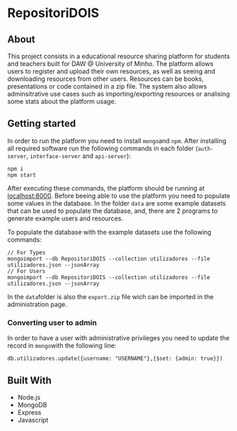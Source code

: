 # RepositoriDOIS

## About

This project consists in a educational resource sharing platform for students and teachers built for DAW @ University of Minho. The platform allows users to register and upload their own resources, as well as seeing and downloading resources from other users. Resources can be books, presentations or code contained in a zip file. The system also allows adminsitrative use cases such as importing/exporting resources or analising some stats about the platform usage.

## Getting started

In order to run the platform you need to install `mongo`and `npm`. After installing all required software run the following commands in each folder (`auth-server`, `interface-server` and `api-server`):

```
npm i
npm start
```

After executing these commands, the platform should be running at [localhost:8000](http://localhost:8000). 
Before beeing able to use the platform you need to populate some values in the database. In the folder `data` are some example datasets that can be used to populate the database, and, there are 2 programs to generate example users and resources.

To populate the database with the example datasets use the following commands:

```
// For Types
mongoimport --db RepositoriDOIS --collection utilizadores --file utilizadores.json --jsonArray 
// For Users
mongoimport --db RepositoriDOIS --collection utilizadores --file utilizadores.json --jsonArray 
```

In the `data`folder is also the `export.zip` file wich can be imported in the administration page.

### Converting user to admin

In order to have a user with administrative privileges you need to update the record in `mongo`with the following line:

```
db.utilizadores.update({username: "USERNAME"},{$set: {admin: true}})
```

## Built With

- Node.js
- MongoDB
- Express
- Javascript
